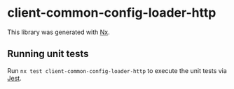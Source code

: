 # client-common-config-loader-http

This library was generated with [Nx](https://nx.dev).

## Running unit tests

Run `nx test client-common-config-loader-http` to execute the unit tests via [Jest](https://jestjs.io).
